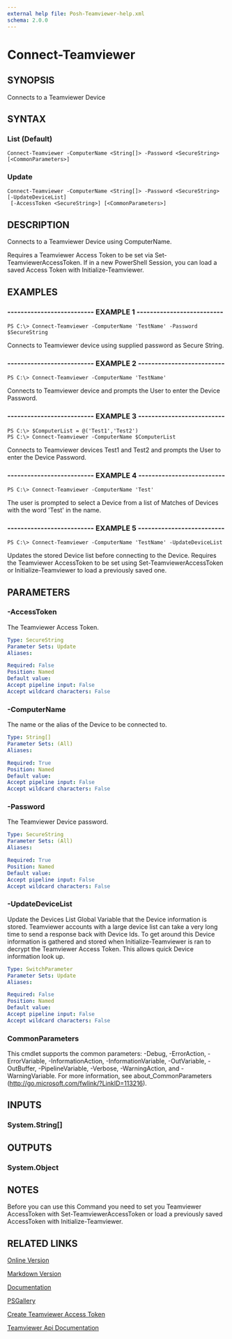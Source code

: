 ```yaml
---
external help file: Posh-Teamviewer-help.xml
schema: 2.0.0
---
```


# Connect-Teamviewer
## SYNOPSIS
Connects to a Teamviewer Device
## SYNTAX

### List (Default)
```
Connect-Teamviewer -ComputerName <String[]> -Password <SecureString> [<CommonParameters>]
```

### Update
```
Connect-Teamviewer -ComputerName <String[]> -Password <SecureString> [-UpdateDeviceList]
 [-AccessToken <SecureString>] [<CommonParameters>]
```

## DESCRIPTION
Connects to a Teamviewer Device using ComputerName.

Requires a Teamviewer Access Token to be set via Set-TeamviewerAccessToken. If in a new PowerShell Session, you can load a saved Access Token with Initialize-Teamviewer.
## EXAMPLES

### -------------------------- EXAMPLE 1 --------------------------
```
PS C:\> Connect-Teamviewer -ComputerName 'TestName' -Password $SecureString
```

Connects to Teamviewer device using supplied password as Secure String. 
### -------------------------- EXAMPLE 2 --------------------------
```
PS C:\> Connect-Teamviewer -ComputerName 'TestName'
```

Connects to Teamviewer device and prompts the User to enter the Device Password.
### -------------------------- EXAMPLE 3 --------------------------
```
PS C:\> $ComputerList = @('Test1','Test2')
PS C:\> Connect-Teamviewer -ComputerName $ComputerList
```

Connects to Teamviewer devices Test1 and Test2 and prompts the User to enter the Device Password. 
### -------------------------- EXAMPLE 4 --------------------------
```
PS C:\> Connect-Teamviewer -ComputerName 'Test'
```

The user is prompted to select a Device from a list of Matches of Devices with the word 'Test' in the name.
### -------------------------- EXAMPLE 5 --------------------------
```
PS C:\> Connect-Teamviewer -ComputerName 'TestName' -UpdateDeviceList
```

Updates the stored Device list before connecting to the Device. Requires the Teamviewer AccessToken to be set using Set-TeamviewerAccessToken or Initialize-Teamviewer to load a previously saved one.
## PARAMETERS

### -AccessToken
The Teamviewer Access Token.



```yaml
Type: SecureString
Parameter Sets: Update
Aliases: 

Required: False
Position: Named
Default value: 
Accept pipeline input: False
Accept wildcard characters: False
```

### -ComputerName
The name or the alias of the Device to be connected to.



```yaml
Type: String[]
Parameter Sets: (All)
Aliases: 

Required: True
Position: Named
Default value: 
Accept pipeline input: False
Accept wildcard characters: False
```

### -Password
The Teamviewer Device password.



```yaml
Type: SecureString
Parameter Sets: (All)
Aliases: 

Required: True
Position: Named
Default value: 
Accept pipeline input: False
Accept wildcard characters: False
```

### -UpdateDeviceList
Update the Devices List Global Variable that the Device information is stored. Teamviewer accounts with a large device list can take a very long time to send a response back with Device Ids. To get around this Device information is gathered and stored when Initialize-Teamviewer is ran to decrypt the Teamviewer Access Token. This allows quick Device information look up.



```yaml
Type: SwitchParameter
Parameter Sets: Update
Aliases: 

Required: False
Position: Named
Default value: 
Accept pipeline input: False
Accept wildcard characters: False
```

### CommonParameters
This cmdlet supports the common parameters: -Debug, -ErrorAction, -ErrorVariable, -InformationAction, -InformationVariable, -OutVariable, -OutBuffer, -PipelineVariable, -Verbose, -WarningAction, and -WarningVariable. For more information, see about_CommonParameters (http://go.microsoft.com/fwlink/?LinkID=113216).
## INPUTS

### System.String[]

## OUTPUTS

### System.Object

## NOTES
Before you can use this Command you need to set you Teamviewer AccessToken with Set-TeamviewerAccessToken or load a previously saved AccessToken with Initialize-Teamviewer.
## RELATED LINKS

[Online Version](http://posh-teamviewer.readthedocs.io/en/latest/Commands/Connect-Teamviewer/)

[Markdown Version](https://github.com/gerane/Posh-Teamviewer/blob/master/docs/Commands/Connect-Teamviewer.md)

[Documentation](https://readthedocs.org/projects/posh-teamviewer/)

[PSGallery](https://www.powershellgallery.com/packages/posh-teamviewer/)

[Create Teamviewer Access Token](https://integrate.teamviewer.com/en/develop/api/get-started/#createScript)

[Teamviewer Api Documentation](https://integrate.teamviewer.com/en/develop/api/)




